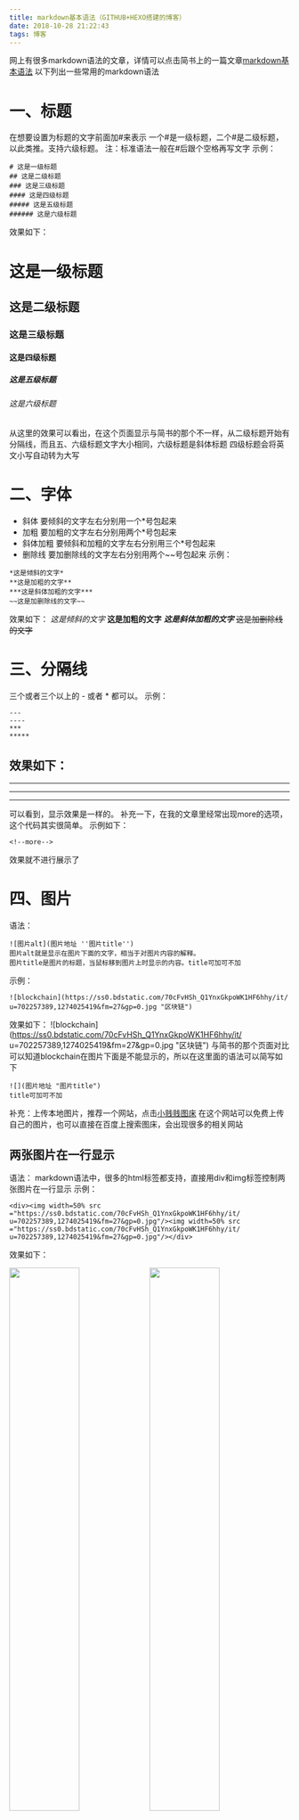 ```yaml
---
title: markdown基本语法（GITHUB+HEXO搭建的博客）
date: 2018-10-28 21:22:43
tags: 博客
---
```


网上有很多markdown语法的文章，详情可以点击简书上的一篇文章[markdown基本语法](https://www.jianshu.com/p/191d1e21f7ed)
以下列出一些常用的markdown语法
<!--more-->
# 一、标题
在想要设置为标题的文字前面加#来表示
一个#是一级标题，二个#是二级标题，以此类推。支持六级标题。
注：标准语法一般在#后跟个空格再写文字
示例：
```
# 这是一级标题
## 这是二级标题
### 这是三级标题
#### 这是四级标题
##### 这是五级标题
###### 这是六级标题
```
效果如下：
# 这是一级标题
## 这是二级标题
### 这是三级标题
#### 这是四级标题
##### 这是五级标题
###### 这是六级标题
从这里的效果可以看出，在这个页面显示与简书的那个不一样，从二级标题开始有分隔线，而且五、六级标题文字大小相同，六级标题是斜体标题
四级标题会将英文小写自动转为大写
# 二、字体
- 斜体
要倾斜的文字左右分别用一个*号包起来
- 加粗
要加粗的文字左右分别用两个*号包起来
- 斜体加粗
要倾斜和加粗的文字左右分别用三个*号包起来
- 删除线
要加删除线的文字左右分别用两个~~号包起来
示例：
```
*这是倾斜的文字*
**这是加粗的文字**
***这是斜体加粗的文字***
~~这是加删除线的文字~~
```
效果如下：
*这是倾斜的文字*
**这是加粗的文字**
***这是斜体加粗的文字***
~~这是加删除线的文字~~
# 三、分隔线
三个或者三个以上的 - 或者 * 都可以。
示例：
```
---
----
***
*****
```
效果如下：
---
----
***
*****
可以看到，显示效果是一样的。
补充一下，在我的文章里经常出现more的选项，这个代码其实很简单。
示例如下：
```
<!--more-->
```
效果就不进行展示了
# 四、图片
语法：
```
![图片alt](图片地址 ''图片title'')
图片alt就是显示在图片下面的文字，相当于对图片内容的解释。
图片title是图片的标题，当鼠标移到图片上时显示的内容。title可加可不加
```
示例：
```
![blockchain](https://ss0.bdstatic.com/70cFvHSh_Q1YnxGkpoWK1HF6hhy/it/
u=702257389,1274025419&fm=27&gp=0.jpg "区块链")
```
效果如下：
![blockchain](https://ss0.bdstatic.com/70cFvHSh_Q1YnxGkpoWK1HF6hhy/it/
u=702257389,1274025419&fm=27&gp=0.jpg "区块链")
与简书的那个页面对比可以知道blockchain在图片下面是不能显示的，所以在这里面的语法可以简写如下
```
![](图片地址 "图片title")
title可加可不加
```
补充：上传本地图片，推荐一个网站，点击[小贱贱图床](https://pic.xiaojianjian.net/)
在这个网站可以免费上传自己的图片，也可以直接在百度上搜索图床，会出现很多的相关网站
## 两张图片在一行显示
语法：
markdown语法中，很多的html标签都支持，直接用div和img标签控制两张图片在一行显示
示例：
```
<div><img width=50% src ="https://ss0.bdstatic.com/70cFvHSh_Q1YnxGkpoWK1HF6hhy/it/
u=702257389,1274025419&fm=27&gp=0.jpg"/><img width=50% src ="https://ss0.bdstatic.com/70cFvHSh_Q1YnxGkpoWK1HF6hhy/it/
u=702257389,1274025419&fm=27&gp=0.jpg"/></div>
```
效果如下：
<div><img width=50% src ="https://ss0.bdstatic.com/70cFvHSh_Q1YnxGkpoWK1HF6hhy/it/
u=702257389,1274025419&fm=27&gp=0.jpg"/><img width=50% src ="https://ss0.bdstatic.com/70cFvHSh_Q1YnxGkpoWK1HF6hhy/it/
u=702257389,1274025419&fm=27&gp=0.jpg"/></div>

## 图片居中显示
语法：
运用div标签控制图片居中显示
示例：
```
<div align="center"><img src="https://ss0.bdstatic.com/70cFvHSh_Q1YnxGkpoWK1HF6hhy/it/
u=702257389,1274025419&fm=27&gp=0.jpg" /></div>
```
效果如下：
<div align="center"><img src="https://ss0.bdstatic.com/70cFvHSh_Q1YnxGkpoWK1HF6hhy/it/
u=702257389,1274025419&fm=27&gp=0.jpg" /></div>

# 五、网站链接
语法：
```
[网站名](网站链接地址 "网站title")
title即鼠标悬停显示title,可加可不加，网站是在新页面打开
```
示例：
```
[百度](https://www.baidu.com "百度")
[歌曲大全-音乐聚合搜索引擎](http://www.gequdaquan.net/gqss/)
```
效果如下：
[百度](https://www.baidu.com "百度")
[歌曲大全-音乐聚合搜索引擎](http://www.gequdaquan.net/gqss/)
# 六、列表
**无序列表**

语法：
无序列表用 - + * 任何一种都可以
```
- 列表内容
+ 列表内容
* 列表内容
注意：- + * 跟内容之间都要有一个空格
```
效果如下：
- 列表内容
+ 列表内容
* 列表内容
**有序列表**

语法：
数字加点 
注：序列.后保持空格
```
1. 列表内容
2. 列表内容
3. 列表内容
```
效果如下：

1. 列表内容
2. 列表内容
3. 列表内容

**序表嵌套**
示例：
```
1. one
    1. one-1
    2. one-2
2. two 
    * two-1
    * two-2
```
效果如下：
1. one
    1. one-1
    2. one-2
2. two 
    * two-1
    * two-2
***
补充说明：
当有序列表嵌套无序列表时，无序列表占用有序列表一个数字
示例：
```
1. one
    * one-1
    * one-2
2. two
```
效果如下：
1. one
    * one-1
    * one-2
2. two
从中可以看出，有序列表`2. two`变为了`4. two`，嵌套了两个无序列表，占用了两个数字。有序列表嵌套有序列表没有此影响。
# 七、引用
**文字引用**
在引用的文字前加>即可。引用也可以嵌套，如加两个>>三个>>>
n个...
示例：
```
>这是引用的内容
>>这是引用的内容
>>>>>>>>>>这是引用的内容
```
效果如下：
>这是引用的内容
>>这是引用的内容
>>>>>>>>>>这是引用的内容

**代码引用**
- 代码块
语法：代码块开头结尾加三个反引号
示例：
````
```
<div>   
    <div></div>
    <div></div>
    <div></div>
</div>
``` 
````
效果如下：
```
<div>   
    <div></div>
    <div></div>
    <div></div>
</div>
```

- 单行代码
语法：
单行代码：代码之间分别用一个反引号包起来
示例:
```
`<div></div>`
```
效果如下：
`<div></div>`
总结：在这个页面上有的语法预览与简书页面不同，应该是语法解析的不一样。创建这个页面发现了一个问题，在多次应用三个反引号语法时，如果出现两个内容连在了一起，这个可能需要换行解决。
以上是我经常写文章所应用的语法，不是很全，后续可能还会更新
***
# 八、文字
## 文字首行缩进
中文缩进：一个`&emsp;`缩进一个文字
示例：
```
&emsp;&emsp;你好！
```
效果如下：
&emsp;&emsp;你好！
## 文字居中
语法：
运用center标签
示例：
```
<center>这是居中的文字</center>
```
效果如下：
<center>这是居中的文字</center>

# 九、表格
代码：
```
|名|类型|长度|
|:-:|:-:|:-:|
|id|int|11|
|name|varchar|255|
|value|int|11|
```
注：若出现的是代码，在代码上面加上**分隔线**字符（或换行）
效果如下：

|名|类型|长度|
|:-:|:-:|:-:|
|id|int|11|
|name|varchar|255|
|value|int|11|